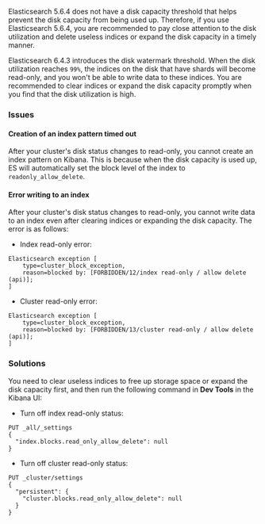 Elasticsearch 5.6.4 does not have a disk capacity threshold that helps prevent the disk capacity from being used up. Therefore, if you use Elasticsearch 5.6.4, you are recommended to pay close attention to the disk utilization and delete useless indices or expand the disk capacity in a timely manner.

Elasticsearch 6.4.3 introduces the disk watermark threshold. When the disk utilization reaches `99%`, the indices on the disk that have shards will become read-only, and you won't be able to write data to these indices. You are recommended to clear indices or expand the disk capacity promptly when you find that the disk utilization is high.

### Issues

#### Creation of an index pattern timed out

After your cluster's disk status changes to read-only, you cannot create an index pattern on Kibana. This is because when the disk capacity is used up, ES will automatically set the block level of the index to `readonly_allow_delete`.

#### Error writing to an index

After your cluster's disk status changes to read-only, you cannot write data to an index even after clearing indices or expanding the disk capacity. The error is as follows:
* Index read-only error:
```
Elasticsearch exception [
    type=cluster_block_exception, 
    reason=blocked by: [FORBIDDEN/12/index read-only / allow delete (api)];
]
```

* Cluster read-only error:
```
Elasticsearch exception [
    type=cluster_block_exception, 
    reason=blocked by: [FORBIDDEN/13/cluster read-only / allow delete (api)];
]
```

### Solutions

You need to clear useless indices to free up storage space or expand the disk capacity first, and then run the following command in **Dev Tools** in the Kibana UI:
* Turn off index read-only status:
```
PUT _all/_settings
{
  "index.blocks.read_only_allow_delete": null
}
```

* Turn off cluster read-only status:
```
PUT _cluster/settings
{
  "persistent": {
    "cluster.blocks.read_only_allow_delete": null
  }
}
```
